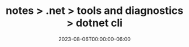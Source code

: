 ---
title: notes > .net > tools and diagnostics > dotnet cli
date: 2023-08-06T00:00:00-06:00
draft: false
weight: 1
---